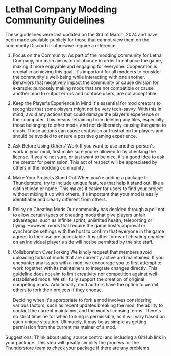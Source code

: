# Lethal Company Modding Community Guidelines

These guidelines were last updated on the 3rd of March, 2024 and have been made available publicly for those that cannot view them on the community Discord or otherwise require a reference.

1. Focus on the Community:
As part of the modding community for Lethal Company, our main aim is to collaborate in order to enhance the game, making it more enjoyable and engaging for everyone. Cooperation is crucial in achieving this goal. It's important for all modders to consider the community's well-being while interacting with one another. Behaviors that negatively impact the community or cause division for example: purposely making mods that are not compatible or cause another mod to output errors and confuse users, are not acceptable.

2. Keep the Player's Experience in Mind
It's essential for mod creators to recognize that some players might not be very tech-savvy. With this in mind, avoid any actions that could damage the player's experience or their computer. This means refraining from deleting any files, especially those belonging to other mods, and not deliberately causing the game to crash. These actions can cause confusion or frustration for players and should be avoided to ensure a positive gaming experience.

3. Ask Before Using Others' Work
If you want to use another person's work in your mod, first make sure you're allowed to by checking the license. If you're not sure, or just want to be nice, it's a good idea to ask the creator for permission. This act of respect will be appreciated by others in the modding community.

4. Make Your Projects Stand Out
When you're adding a package to Thunderstore, try to include unique features that help it stand out, like a distinct icon or name. This makes it easier for users to find your project without mixing it up with others. It's important that your mod is easily identifiable and clearly different from others.

5. Policy on Cheating Mods
Our community has decided through a poll not to allow certain types of cheating mods that give players unfair advantages, such as infinite sprint, unlimited health, teleporting or flying. However, mods that require the game host's approval or synchronize settings with the host to confirm that everyone in the game agrees to their use are acceptable. Any other forms of cheating enabled on an individual player's side will not be permitted by the site staff.

6. Collaboration Over Forking
We kindly request that members avoid uploading forks of mods that are currently active and maintained. If you encounter any issues with a mod, we encourage you to first attempt to work together with its maintainers to integrate changes directly. This guideline does not aim to limit creativity nor competition against well-established mods. We still fully support the creation of original competing mods. Additionally, mod authors have the option to permit others to fork their projects if they choose.

    Deciding when it's appropriate to fork a mod involves considering various factors, such as recent updates breaking the mod, the ability to contact the current maintainer, and the mod's licensing terms. There's no strict timeline for when forking is permissible, as it will vary based on each unique situation. Ultimately, it may be as simple as getting permission from the current maintainer of a mod.

Suggestions:
Think about using source control and including a GitHub link in your package. This step will greatly simplify the process for the Thunderstore team to check your package if there are any problems.